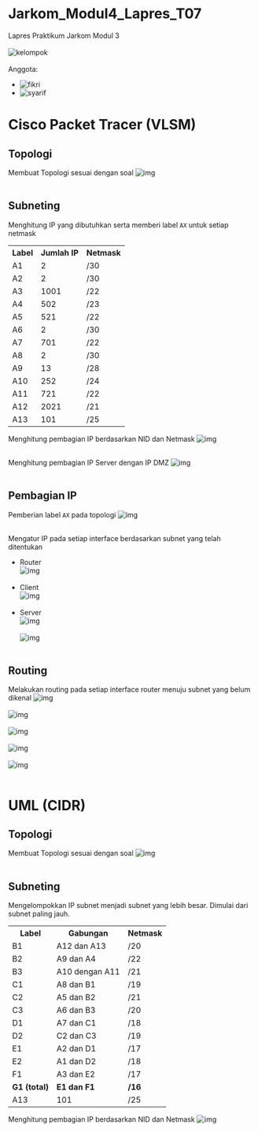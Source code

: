 # Jarkom_Modul4_Lapres_T07

Lapres Praktikum Jarkom Modul 3<br />
<br />
![kelompok](https://img.shields.io/badge/Kelompok-T07-00a69a)<br />
<br />
Anggota:<br />
- ![fikri](https://img.shields.io/badge/Fikri%20Haykal-05311840000006-blueviolet)<br />
- ![syarif](https://img.shields.io/badge/Fancista%20Syarif%20H.-05311840000027-blueviolet)<br />

# Cisco Packet Tracer (VLSM)

## Topologi
  Membuat Topologi sesuai dengan soal
  ![img](https://github.com/Falconozura/JARKOM_Modul4_Lapres_T07/blob/main/img/Soal%20Shift%20Modul%204.png?raw=true)<br /><br />
  
## Subneting
  Menghitung IP yang dibutuhkan serta memberi label `AX` untuk setiap netmask
  <table>
    <tr>
      <th>Label</th>
      <th>Jumlah IP</th>
      <th>Netmask</th>
    </tr>
    <tr>
      <td>A1</td>
      <td>2</td>
      <td>/30</td>
    </tr>
    <tr>
      <td>A2</td>
      <td>2</td>
      <td>/30</td>
    </tr>
    <tr>
      <td>A3</td>
      <td>1001</td>
      <td>/22</td>
    </tr>
    <tr>
      <td>A4</td>
      <td>502</td>
      <td>/23</td>
    </tr>
    <tr>
      <td>A5</td>
      <td>521</td>
      <td>/22</td>
    </tr>
    <tr>
      <td>A6</td>
      <td>2</td>
      <td>/30</td>
    </tr>
    <tr>
      <td>A7</td>
      <td>701</td>
      <td>/22</td>
    </tr>
    <tr>
      <td>A8</td>
      <td>2</td>
      <td>/30</td>
    </tr>
    <tr>
      <td>A9</td>
      <td>13</td>
      <td>/28</td>
    </tr>
    <tr>
      <td>A10</td>
      <td>252</td>
      <td>/24</td>
    </tr>
    <tr>
      <td>A11</td>
      <td>721</td>
      <td>/22</td>
    </tr>
    <tr>
      <td>A12</td>
      <td>2021</td>
      <td>/21</td>
    </tr>
    <tr>
      <td>A13</td>
      <td>101</td>
      <td>/25</td>
    </tr>
  </table>
  
  Menghitung pembagian IP berdasarkan NID dan Netmask
  ![img](https://github.com/Falconozura/JARKOM_Modul4_Lapres_T07/blob/main/img/Topologi%20VLSM.png?raw=true)<br /><br />
  
  Menghitung pembagian IP Server dengan IP DMZ
  ![img](https://github.com/Falconozura/JARKOM_Modul4_Lapres_T07/blob/main/img/Topologi%20VLSM-Server.png?raw=true)<br /><br />
  
## Pembagian IP
  Pemberian label `AX` pada topologi
  ![img](https://github.com/Falconozura/JARKOM_Modul4_Lapres_T07/blob/main/img/VLSM.png?raw=true)<br /><br />
  
  Mengatur IP pada setiap interface berdasarkan subnet yang telah ditentukan
  - Router<br />
  ![img](https://github.com/Falconozura/JARKOM_Modul4_Lapres_T07/blob/main/img/Router.jpg?raw=true)<br /><br />
  - Client<br />
  ![img](https://github.com/Falconozura/JARKOM_Modul4_Lapres_T07/blob/main/img/Client.jpg?raw=true)<br /><br />
  - Server<br />
  ![img](https://github.com/Falconozura/JARKOM_Modul4_Lapres_T07/blob/main/img/Mojokerto.PNG?raw=true)<br /><br />
  ![img](https://github.com/Falconozura/JARKOM_Modul4_Lapres_T07/blob/main/img/Malang.PNG?raw=true)<br /><br />
  
## Routing
  Melakukan routing pada setiap interface router menuju subnet yang belum dikenal
  ![img](https://github.com/Falconozura/JARKOM_Modul4_Lapres_T07/blob/main/img/Surabaya.PNG?raw=true)<br /><br />
  ![img](https://github.com/Falconozura/JARKOM_Modul4_Lapres_T07/blob/main/img/Pasuruan.PNG?raw=true)<br /><br />
  ![img](https://github.com/Falconozura/JARKOM_Modul4_Lapres_T07/blob/main/img/Probolinggo.PNG?raw=true)<br /><br />
  ![img](https://github.com/Falconozura/JARKOM_Modul4_Lapres_T07/blob/main/img/Batu.PNG?raw=true)<br /><br />
  ![img](https://github.com/Falconozura/JARKOM_Modul4_Lapres_T07/blob/main/img/Kediri.PNG?raw=true)<br /><br />
  
# UML (CIDR)

## Topologi
  Membuat Topologi sesuai dengan soal
  ![img](https://github.com/Falconozura/JARKOM_Modul4_Lapres_T07/blob/main/img/Soal%20Shift%20Modul%204.png?raw=true)<br /><br />
  
## Subneting
  Mengelompokkan IP subnet menjadi subnet yang lebih besar. Dimulai dari subnet paling jauh.
  <table>
    <tr>
      <th>Label</th>
      <th>Gabungan</th>
      <th>Netmask</th>
    </tr>
    <tr>
      <td>B1</td>
      <td>A12 dan A13</td>
      <td>/20</td>
    </tr>
    <tr>
      <td>B2</td>
      <td>A9 dan A4</td>
      <td>/22</td>
    </tr>
    <tr>
      <td>B3</td>
      <td>A10 dengan A11</td>
      <td>/21</td>
    </tr>
    <tr>
      <td>C1</td>
      <td>A8 dan B1</td>
      <td>/19</td>
    </tr>
    <tr>
      <td>C2</td>
      <td>A5 dan B2</td>
      <td>/21</td>
    </tr>
    <tr>
      <td>C3</td>
      <td>A6 dan B3</td>
      <td>/20</td>
    </tr>
    <tr>
      <td>D1</td>
      <td>A7 dan C1</td>
      <td>/18</td>
    </tr>
    <tr>
      <td>D2</td>
      <td>C2 dan C3</td>
      <td>/19</td>
    </tr>
    <tr>
      <td>E1</td>
      <td>A2 dan D1</td>
      <td>/17</td>
    </tr>
    <tr>
      <td>E2</td>
      <td>A1 dan D2</td>
      <td>/18</td>
    </tr>
    <tr>
      <td>F1</td>
      <td>A3 dan E2</td>
      <td>/17</td>
    </tr>
    <tr>
      <td><b>G1 (total)</b></td>
      <td><b>E1 dan F1</b></td>
      <td><b>/16</b></td>
    </tr>
    <tr>
      <td>A13</td>
      <td>101</td>
      <td>/25</td>
    </tr>
  </table>
  
  Menghitung pembagian IP berdasarkan NID dan Netmask
  ![img](https://github.com/Falconozura/JARKOM_Modul4_Lapres_T07/blob/main/img/Topologi%20CIDR.png?raw=true)<br /><br />
  
